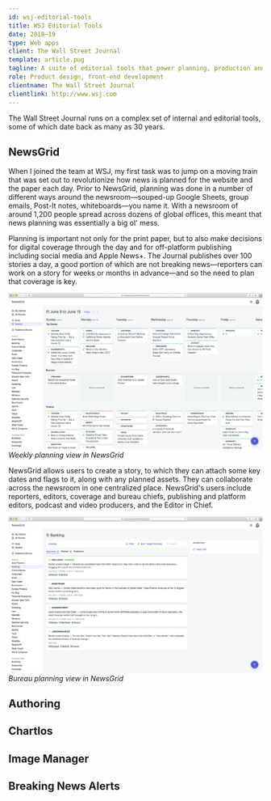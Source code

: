 ```yaml
---
id: wsj-editorial-tools
title: WSJ Editorial Tools
date: 2018–19
type: Web apps
client: The Wall Street Journal
template: article.pug
tagline: A suite of editorial tools that power planning, production and curation for The Wall Street Journal newsroom.
role: Product design, front-end development
clientname: The Wall Street Journal
clientlink: http://www.wsj.com
---
```


The Wall Street Journal runs on a complex set of internal and editorial tools, some of which date back as many as 30 years.  

## NewsGrid

When I joined the team at WSJ, my first task was to jump on a moving train that was set out to revolutionize how news is planned for the website and the paper each day. Prior to NewsGrid, planning was done in a number of different ways around the newsroom—souped-up Google Sheets, group emails, Post-It notes, whiteboards—you name it. With a newsroom of around 1,200 people spread across dozens of global offices, this meant that news planning was essentially a big ol' mess.

Planning is important not only for the print paper, but to also make decisions for digital coverage through the day and for off-platform publishing including social media and Apple News+. The Journal publishes over 100 stories a day, a good portion of which are not breaking news—reporters can work on a story for weeks or months in advance—and so the need to plan that coverage is key.

![NewsGrid](newsgrid-weekly.png "NewsGrid")
*Weekly planning view in NewsGrid*

NewsGrid allows users to create a story, to which they can attach some key dates and flags to it, along with any planned assets. They can collaborate across the newsroom in one centralized place. NewsGrid's users include reporters, editors, coverage and bureau chiefs, publishing and platform editors, podcast and video producers, and the Editor in Chief.

![NewsGrid](newsgrid-story-group.png "NewsGrid")
*Bureau planning view in NewsGrid*

## Authoring

## Chartlos

## Image Manager

## Breaking News Alerts
